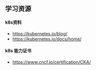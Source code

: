 ## 学习资源

#### k8s资料
- https://kubernetes.io/blog/
- https://kubernetes.io/docs/home/

#### k8s 能力证书
- https://www.cncf.io/certification/CKA/
